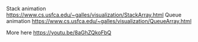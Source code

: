Stack animation
https://www.cs.usfca.edu/~galles/visualization/StackArray.html
Queue animation
https://www.cs.usfca.edu/~galles/visualization/QueueArray.html

More here
https://youtu.be/8aGhZQkoFbQ